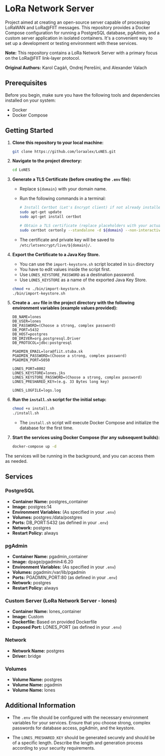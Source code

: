 # LoRa Network Server

Project aimed at creating an open-source server capable of processing LoRaWAN and LoRa@FIIT messages. This repository provides a Docker Compose configuration for running a PostgreSQL database, pgAdmin, and a custom server application in isolated containers. It's a convenient way to set up a development or testing environment with these services.

**Note:** This repository contains a LoRa Network Server with a primary focus on the LoRa@FIIT link-layer protocol.

**Original Authors:** Karol Cagáň, Ondrej Perešíni, and Alexander Valach

## Prerequisites

Before you begin, make sure you have the following tools and dependencies installed on your system:

- Docker
- Docker Compose

## Getting Started

1. **Clone this repository to your local machine:**

   ```bash
   git clone https://github.com/loraalex/LoNES.git
   ```

2. **Navigate to the project directory:**

   ```bash
   cd LoNES
   ```

3. **Generate a TLS Certificate (before creating the `.env` file):**

   - Replace `${domain}` with your domain name.
   - Run the following commands in a terminal:

     ```bash
     # Install Certbot (Let's Encrypt client) if not already installed
     sudo apt-get update
     sudo apt-get install certbot

     # Obtain a TLS certificate (replace placeholders with your actual domain and email)
     sudo certbot certonly --standalone -d ${domain} --non-interactive --agree-tos --email your@email.com
     ```

   - The certificate and private key will be saved to `/etc/letsencrypt/live/${domain}/`.

4. **Export the Certificate to a Java Key Store.**

    - You can use the `import-keystore.sh` script located in `bin` directory
    - You have to edit values inside the script first. 
    - Use `LONES_KEYSTORE_PASSWORD` as a destination password.
    - Use `LONES_KEYSTORE` as a name of the exported Java Key Store.


   ```bash
   chmod +x ./bin/import-keystore.sh
   ./bin/import-keystore.sh
   ```

5. **Create a `.env` file in the project directory with the following environment variables (example values provided):**

   ```env
   DB_NAME=lones
   DB_USER=lones
   DB_PASSWORD=(Choose a strong, complex password)
   DB_PORT=5432
   DB_HOST=postgres
   DB_DRIVER=org.postgresql.Driver
   DB_PROTOCOL=jdbc:postgresql

   PGADMIN_EMAIL=lora@fiit.stuba.sk
   PGADMIN_PASSWORD=(Choose a strong, complex password)
   PGADMIN_PORT=5050

   LONES_PORT=8002
   LONES_KEYSTORE=lones.jks
   LONES_KEYSTORE_PASSWORD=(Choose a strong, complex password)
   LONES_PRESHARED_KEY=(e.g. 33 Bytes long key)

   LONES_LOGFILE=logs.log
   ```

6. **Run the `install.sh` script for the initial setup:**

   ```bash
   chmod +x install.sh
   ./install.sh
   ```

   - The `install.sh` script will execute Docker Compose and initialize the database for the first time.

7. **Start the services using Docker Compose (for any subsequent builds):**

   ```bash
   docker-compose up -d
   ```

The services will be running in the background, and you can access them as needed.

## Services

### PostgreSQL

- **Container Name:** postgres_container
- **Image:** postgres:14
- **Environment Variables:** (As specified in your `.env`)
- **Volumes:** postgres:/data/postgres
- **Ports:** DB_PORT:5432 (as defined in your `.env`)
- **Network:** postgres
- **Restart Policy:** always

### pgAdmin

- **Container Name:** pgadmin_container
- **Image:** dpage/pgadmin4:6.20
- **Environment Variables:** (As specified in your `.env`)
- **Volumes:** pgadmin:/var/lib/pgadmin
- **Ports:** PGADMIN_PORT:80 (as defined in your `.env`)
- **Network:** postgres
- **Restart Policy:** always

### Custom Server (LoRa Network Server - lones)

- **Container Name:** lones_container
- **Image:** Custom
- **Dockerfile:** Based on provided Dockerfile
- **Exposed Port:** LONES_PORT (as defined in your `.env`)

### Network

- **Network Name:** postgres
- **Driver:** bridge

### Volumes

- **Volume Name:** postgres
- **Volume Name:** pgadmin
- **Volume Name:** lones

## Additional Information

- The `.env` file should be configured with the necessary environment variables for your services. Ensure that you choose strong, complex passwords for database access, pgAdmin, and the keystore.

- The `LONES_PRESHARED_KEY` should be generated securely and should be of a specific length. Describe the length and generation process according to your security requirements.
